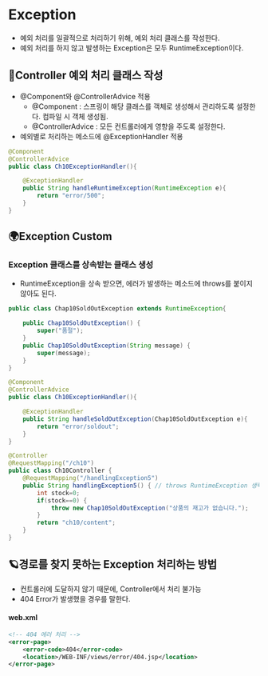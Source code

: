 # Exception 
- 예외 처리를 일괄적으로 처리하기 위해, 예외 처리 클래스를 작성한다.
- 예외 처리를 하지 않고 발생하는 Exception은 모두 RuntimeException이다.

## 🌌Controller 예외 처리 클래스 작성
- @Component와 @ControllerAdvice 적용
	- @Component : 스프링이 해당 클래스를 객체로 생성해서 관리하도록 설정한다. 컴파일 시 객체 생성됨.
	- @ControllerAdvice : 모든 컨트롤러에게 영향을 주도록 설정한다.
- 예외별로 처리하는 메소드에 @ExceptionHandler 적용

```java
@Component
@ControllerAdvice
public class Ch10ExceptionHandler(){

	@ExceptionHandler
	public String handleRuntimeException(RuntimeException e){
		return "error/500";
	}
}
```

## 🌍Exception Custom

### Exception 클래스를 상속받는 클래스 생성
 - RuntimeException을 상속 받으면, 에러가 발생하는 메소드에 throws를 붙이지 않아도 된다.
```java
public class Chap10SoldOutException extends RuntimeException{

	public Chap10SoldOutException() {
		super("품절");
	}
	public Chap10SoldOutException(String message) {
		super(message);
	}
}
```
```java
@Component
@ControllerAdvice
public class Ch10ExceptionHandler(){

	@ExceptionHandler
	public String handleSoldOutException(Chap10SoldOutException e){
		return "error/soldout";
	}
}
```
```java
@Controller
@RequestMapping("/ch10")
public class Ch10Controller {
	@RequestMapping("/handlingException5")
	public String handlingException5() { // throws RuntimeException 생략함
		int stock=0;
		if(stock==0) {
			throw new Chap10SoldOutException("상품의 재고가 없습니다.");
		}
		return "ch10/content";
	}
}
```



## 🪐경로를 찾지 못하는 Exception 처리하는 방법
- 컨트롤러에 도달하지 않기 때문에, Controller에서 처리 불가능
- 404 Error가 발생했을 경우를 말한다.

#### web.xml
```xml
<!-- 404 에러 처리 -->
<error-page>
	<error-code>404</error-code>
	<location>/WEB-INF/views/error/404.jsp</location>
</error-page>
``` 
